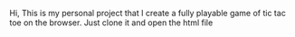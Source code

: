 Hi,
This is my personal project that I create a fully playable game of tic tac toe on the browser. Just clone it and open the html file

